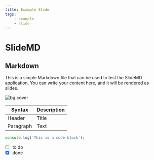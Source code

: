 ```yaml
---
title: Example Slide
tags:
    - example
    - slide
---
```


# SlideMD

## Markdown <!-- .hover:bg-red-500 .bg-blue-200 -->

This is a simple Markdown file that can be used to test the SlideMD application. You can write your content here, and it will be rendered as slides.

![bg cover](https://picsum.photos/id/2/300)

<!-- split:70% -->

| Syntax      | Description |
| - | - |
| Header      | Title       |
| Paragraph   | Text        |

```js
console.log('This is a code block');
```

* [ ] to do
* [x] done
